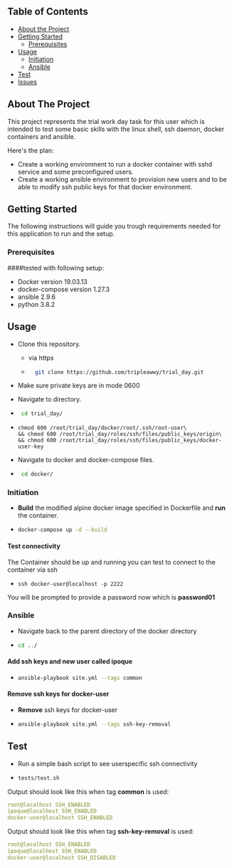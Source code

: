 <!-- TABLE OF CONTENTS -->
## Table of Contents

* [About the Project](#about-the-project)
* [Getting Started](#getting-started)
  * [Prerequisites](#prerequisites)
* [Usage](#usage)
  * [Initiation](#initiation)
  * [Ansible](#ansible)
* [Test](#test)
* [Issues](#issues)



<!-- ABOUT THE PROJECT -->
## About The Project

This project represents the trial work day task for this user which is intended to test some basic skills with the linux shell,
ssh daemon, docker containers and ansible.

Here's the plan:
* Create a working environment to run a docker container with sshd service and some preconfigured users.
* Create a working ansible environment to provision new users and to be able to
modify ssh public keys for that docker environment.

<!-- GETTING STARTED -->
## Getting Started

The following instructions will guide you trough requirements needed for this application to run and the setup.

### Prerequisites

####tested with following setup:

* Docker version 19.03.13
* docker-compose version 1.27.3
* ansible 2.9.6
* python 3.8.2


<!-- USAGE -->
## Usage
* Clone this repository.

    * via https
    * ```sh
        git clone https://github.com/tripleawwy/trial_day.git
      ```

    
* Make sure private keys are in mode 0600
* Navigate to directory.
* ```sh
   cd trial_day/
  ```
* ```
  chmod 600 /root/trial_day/docker/root/.ssh/root-user\
  && chmod 600 /root/trial_day/roles/ssh/files/public_keys/origin\
  && chmod 600 /root/trial_day/roles/ssh/files/public_keys/docker-user-key
  ```
* Navigate to docker and docker-compose files.
* ```sh
   cd docker/
  ```
  
  

### Initiation

* **Build** the modified alpine docker image specified in Dockerfile and **run** the container.
* ```sh
  docker-compose up -d --build
  ```

#### Test connectivity
The Container should be up and running you can test to connect to the container via ssh
* ```
  ssh docker-user@localhost -p 2222
  ```
You will be prompted to provide a password now which is **password01**  
  
### Ansible

* Navigate back to the parent directory of the docker directory
* ```sh
  cd ../
  ```

#### **Add** ssh keys and new user called ipoque
* ```sh
  ansible-playbook site.yml --tags common
  ```
#### **Remove** ssh keys for docker-user

* **Remove** ssh keys for docker-user
* ```sh
  ansible-playbook site.yml --tags ssh-key-removal
  ```




  <!-- Test -->
## Test

* Run a simple bash script to see userspecific ssh connectivity
* ```sh
  tests/test.sh
  ```


Output should look like this when tag **common** is used:

```yaml
root@localhost SSH_ENABLED
ipoque@localhost SSH_ENABLED
docker-user@localhost SSH_ENABLED
```

Output should look like this when tag **ssh-key-removal** is used:

```yaml
root@localhost SSH_ENABLED
ipoque@localhost SSH_ENABLED
docker-user@localhost SSH_DISABLED
```